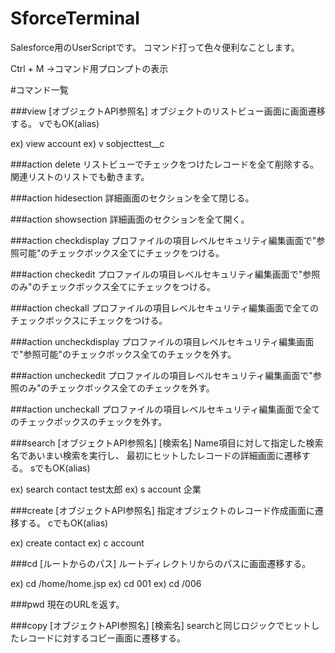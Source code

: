 SforceTerminal
====================

Salesforce用のUserScriptです。
コマンド打って色々便利なことします。


Ctrl + M ->コマンド用プロンプトの表示


#コマンド一覧

###view [オブジェクトAPI参照名]
オブジェクトのリストビュー画面に画面遷移する。
vでもOK(alias)

ex) view account
ex) v sobjecttest__c

###action delete
リストビューでチェックをつけたレコードを全て削除する。
関連リストのリストでも動きます。

###action hidesection
詳細画面のセクションを全て閉じる。

###action showsection
詳細画面のセクションを全て開く。

###action checkdisplay
プロファイルの項目レベルセキュリティ編集画面で"参照可能"のチェックボックス全てにチェックをつける。

###action checkedit
プロファイルの項目レベルセキュリティ編集画面で"参照のみ"のチェックボックス全てにチェックをつける。

###action checkall
プロファイルの項目レベルセキュリティ編集画面で全てのチェックボックスにチェックをつける。

###action uncheckdisplay
プロファイルの項目レベルセキュリティ編集画面で"参照可能"のチェックボックス全てのチェックを外す。

###action uncheckedit
プロファイルの項目レベルセキュリティ編集画面で"参照のみ"のチェックボックス全てのチェックを外す。

###action uncheckall
プロファイルの項目レベルセキュリティ編集画面で全てのチェックボックスのチェックを外す。

###search [オブジェクトAPI参照名] [検索名]
Name項目に対して指定した検索名であいまい検索を実行し、
最初にヒットしたレコードの詳細画面に遷移する。
sでもOK(alias)

ex) search contact test太郎
ex) s account 企業

###create [オブジェクトAPI参照名]
指定オブジェクトのレコード作成画面に遷移する。
cでもOK(alias)

ex) create contact
ex) c account

###cd [ルートからのパス]
ルートディレクトリからのパスに画面遷移する。

ex) cd /home/home.jsp
ex) cd 001
ex) cd /006

###pwd
現在のURLを返す。

###copy [オブジェクトAPI参照名] [検索名]
searchと同じロジックでヒットしたレコードに対するコピー画面に遷移する。
